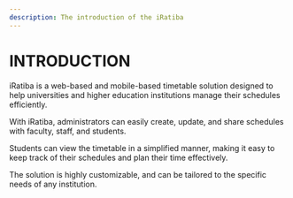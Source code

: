 ```yaml
---
description: The introduction of the iRatiba
---
```


# INTRODUCTION

iRatiba is a web-based and mobile-based timetable solution designed to help universities and higher education institutions manage their schedules efficiently.&#x20;

With iRatiba, administrators can easily create, update, and share schedules with faculty, staff, and students.&#x20;

Students can view the timetable in a simplified manner, making it easy to keep track of their schedules and plan their time effectively.

The solution is highly customizable, and can be tailored to the specific needs of any institution.
